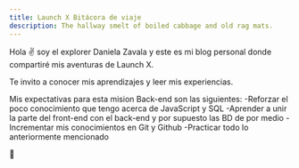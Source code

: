 ```yaml
---
title: Launch X Bitácora de viaje
description: The hallway smelt of boiled cabbage and old rag mats.
---
```


Hola ✌️  soy el explorer Daniela Zavala y este es mi blog personal donde compartiré mis aventuras de Launch X.

Te invito a conocer mis aprendizajes y leer mis experiencias.

Mis expectativas para esta mision Back-end son las siguientes:
-Reforzar el poco conocimiento que tengo acerca de JavaScript y SQL
-Aprender a unir la parte del front-end con el back-end y por supuesto las BD de por medio
-Incrementar mis conocimientos en Git y Github
-Practicar todo lo anteriormente mencionado 

🚀
